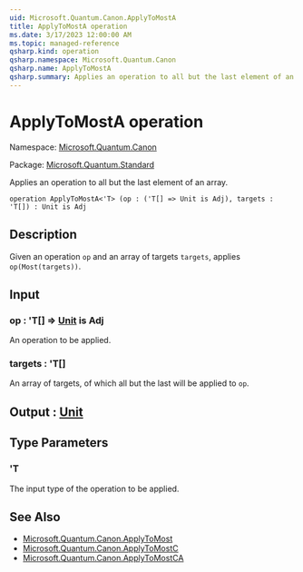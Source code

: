 ```yaml
---
uid: Microsoft.Quantum.Canon.ApplyToMostA
title: ApplyToMostA operation
ms.date: 3/17/2023 12:00:00 AM
ms.topic: managed-reference
qsharp.kind: operation
qsharp.namespace: Microsoft.Quantum.Canon
qsharp.name: ApplyToMostA
qsharp.summary: Applies an operation to all but the last element of an array.
---
```


# ApplyToMostA operation

Namespace: [Microsoft.Quantum.Canon](xref:Microsoft.Quantum.Canon)

Package: [Microsoft.Quantum.Standard](https://nuget.org/packages/Microsoft.Quantum.Standard)


Applies an operation to all but the last element of an array.

```qsharp
operation ApplyToMostA<'T> (op : ('T[] => Unit is Adj), targets : 'T[]) : Unit is Adj
```


## Description

Given an operation `op` and an array of targets `targets`,applies `op(Most(targets))`.

## Input

### op : 'T[] => [Unit](xref:microsoft.quantum.qsharp.valueliterals#unit-literal)  is Adj

An operation to be applied.


### targets : 'T[]

An array of targets, of which all but the last will be applied to `op`.



## Output : [Unit](xref:microsoft.quantum.qsharp.valueliterals#unit-literal)



## Type Parameters

### 'T

The input type of the operation to be applied.

## See Also

- [Microsoft.Quantum.Canon.ApplyToMost](xref:Microsoft.Quantum.Canon.ApplyToMost)
- [Microsoft.Quantum.Canon.ApplyToMostC](xref:Microsoft.Quantum.Canon.ApplyToMostC)
- [Microsoft.Quantum.Canon.ApplyToMostCA](xref:Microsoft.Quantum.Canon.ApplyToMostCA)